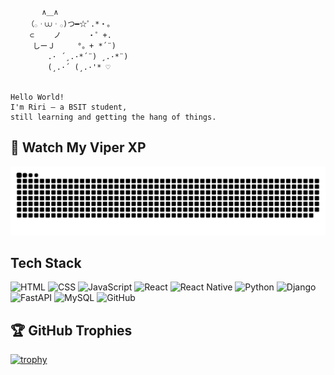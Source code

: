 ```
⠀⠀
       ∧＿∧
　  （𓂂︲⩊︲𓂂)つ━☆ﾟ.*・。
　　 ⊂　　 ノ 　　　・゜+.
　　　しーＪ　　　°。+ *´¨)
　　　　　.· ´¸.·*´¨) ¸.·*¨)
　　　　　(¸.·´ (¸.·'* ♡


𝙷𝚎llo World! 
𝙸'𝚖 𝚁𝚒𝚛𝚒 — 𝚊 𝙱𝚂𝙸𝚃 𝚜𝚝𝚞𝚍𝚎𝚗𝚝,
𝚜𝚝𝚒𝚕𝚕 𝚕𝚎𝚊𝚛𝚗𝚒𝚗𝚐 𝚊𝚗𝚍 𝚐𝚎𝚝𝚝𝚒𝚗𝚐 𝚝𝚑𝚎 𝚑𝚊𝚗𝚐 𝚘𝚏 𝚝𝚑𝚒𝚗𝚐𝚜.
```




## 🐍 Watch My Viper XP
![Snake dark](https://github.com/BadGalRiirii/BadGalRiirii/blob/output/github-contribution-grid-snake-dark.svg)


## Tech Stack

![HTML](https://skillicons.dev/icons?i=html)
![CSS](https://skillicons.dev/icons?i=css)
![JavaScript](https://skillicons.dev/icons?i=js)
![React](https://skillicons.dev/icons?i=react)
![React Native](https://skillicons.dev/icons?i=react)
![Python](https://skillicons.dev/icons?i=python)
![Django](https://skillicons.dev/icons?i=django)
![FastAPI](https://skillicons.dev/icons?i=fastapi)
![MySQL](https://skillicons.dev/icons?i=mysql)
![GitHub](https://skillicons.dev/icons?i=github)


</div>

## 🏆 GitHub Trophies

[![trophy](https://github-profile-trophy.vercel.app/?username=BadGalRiirii&theme=darkhub)](https://github.com/ryo-ma/github-profile-trophy)

